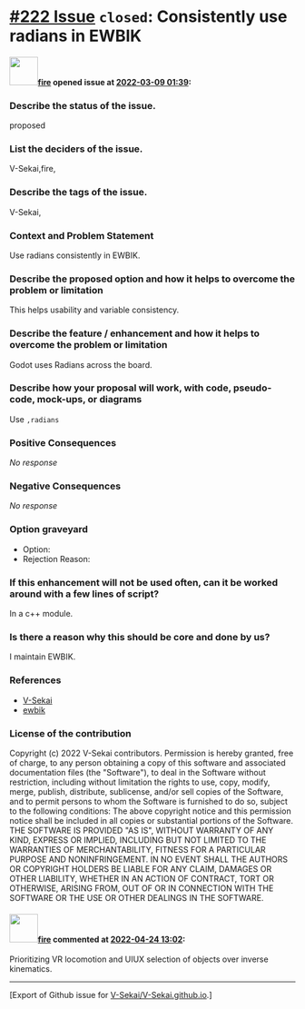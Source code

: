 # [\#222 Issue](https://github.com/V-Sekai/V-Sekai.github.io/issues/222) `closed`: Consistently use radians in EWBIK

#### <img src="https://avatars.githubusercontent.com/u/32321?u=c2e06a3d2b49a467aa907e54aa259516440267cc&v=4" width="50">[fire](https://github.com/fire) opened issue at [2022-03-09 01:39](https://github.com/V-Sekai/V-Sekai.github.io/issues/222):

### Describe the status of the issue.

proposed

### List the deciders of the issue.

V-Sekai,fire,

### Describe the tags of the issue.

V-Sekai,

### Context and Problem Statement

Use radians consistently in EWBIK.

### Describe the proposed option and how it helps to overcome the problem or limitation

This helps usability and variable consistency.

### Describe the feature / enhancement and how it helps to overcome the problem or limitation

Godot uses Radians across the board.

### Describe how your proposal will work, with code, pseudo-code, mock-ups, or diagrams

Use `,radians`

### Positive Consequences

_No response_

### Negative Consequences

_No response_

### Option graveyard

- Option: <!-- [List the proposed options no longer open for consideration.] -->
- Rejection Reason: <!-- [List the reasons for the rejection: (the Bad traits)] -->


### If this enhancement will not be used often, can it be worked around with a few lines of script?

In a c++ module.

### Is there a reason why this should be core and done by us?

I maintain EWBIK.

### References

- [V-Sekai](https://v-sekai.org/)
- [ewbik](https://github.com/godot-extended-libraries/ewbik)


### License of the contribution

Copyright (c) 2022 V-Sekai contributors. Permission is hereby granted, free of charge, to any person obtaining a copy of this software and associated documentation files (the "Software"), to deal in the Software without restriction, including without limitation the rights to use, copy, modify, merge, publish, distribute, sublicense, and/or sell copies of the Software, and to permit persons to whom the Software is furnished to do so, subject to the following conditions: The above copyright notice and this permission notice shall be included in all copies or substantial portions of the Software. THE SOFTWARE IS PROVIDED "AS IS", WITHOUT WARRANTY OF ANY KIND, EXPRESS OR IMPLIED, INCLUDING BUT NOT LIMITED TO THE WARRANTIES OF MERCHANTABILITY, FITNESS FOR A PARTICULAR PURPOSE AND NONINFRINGEMENT. IN NO EVENT SHALL THE AUTHORS OR COPYRIGHT HOLDERS BE LIABLE FOR ANY CLAIM, DAMAGES OR OTHER LIABILITY, WHETHER IN AN ACTION OF CONTRACT, TORT OR OTHERWISE, ARISING FROM, OUT OF OR IN CONNECTION WITH THE SOFTWARE OR THE USE OR OTHER DEALINGS IN THE SOFTWARE.

#### <img src="https://avatars.githubusercontent.com/u/32321?u=c2e06a3d2b49a467aa907e54aa259516440267cc&v=4" width="50">[fire](https://github.com/fire) commented at [2022-04-24 13:02](https://github.com/V-Sekai/V-Sekai.github.io/issues/222#issuecomment-1107837598):

Prioritizing VR locomotion and UIUX selection of objects over inverse kinematics.


-------------------------------------------------------------------------------



[Export of Github issue for [V-Sekai/V-Sekai.github.io](https://github.com/V-Sekai/V-Sekai.github.io).]
